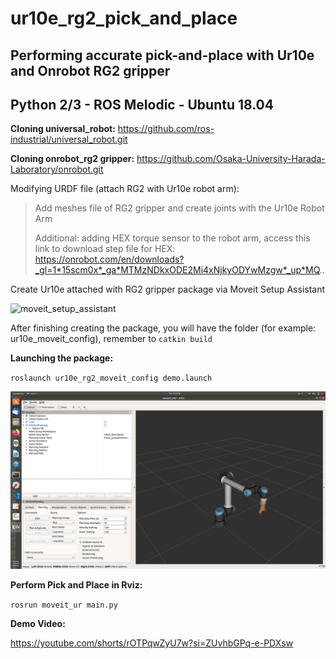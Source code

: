 # ur10e_rg2_pick_and_place
## Performing accurate pick-and-place with Ur10e and Onrobot RG2 gripper
## Python 2/3 - ROS Melodic - Ubuntu 18.04

**Cloning universal_robot:**
https://github.com/ros-industrial/universal_robot.git

**Cloning onrobot_rg2 gripper:**
https://github.com/Osaka-University-Harada-Laboratory/onrobot.git

Modifying URDF file (attach RG2 with Ur10e robot arm):
> Add meshes file of RG2 gripper and create joints with the Ur10e Robot Arm
>
> Additional: adding HEX torque sensor to the robot arm, access this link to download step file for HEX: https://onrobot.com/en/downloads?_gl=1*15scm0x*_ga*MTMzNDkxODE2Mi4xNjkyODYwMzgw*_up*MQ..
>
Create Ur10e attached with RG2 gripper package via Moveit Setup Assistant
>
![moveit_setup_assistant](http://docs.ros.org/en/melodic/api/moveit_tutorials/html/_images/setup_assistant_start.png)
>
After finishing creating the package, you will have the folder (for example: ur10e_moveit_config), remember to `catkin build`
>
**Launching the package:**
>
`roslaunch ur10e_rg2_moveit_config demo.launch`
>
![ur10e_rg2](https://github.com/trungtran22/ur10e_rg2_pick_and_place/blob/253399e7db206ef86994cccb9b2b6cb1e1eeb6b1/image/ur10e_rg2.png)
>
**Perform Pick and Place in Rviz:**
>
`rosrun moveit_ur main.py`
>
>
**Demo Video:**

https://youtube.com/shorts/rOTPqwZyU7w?si=ZUvhbGPq-e-PDXsw

